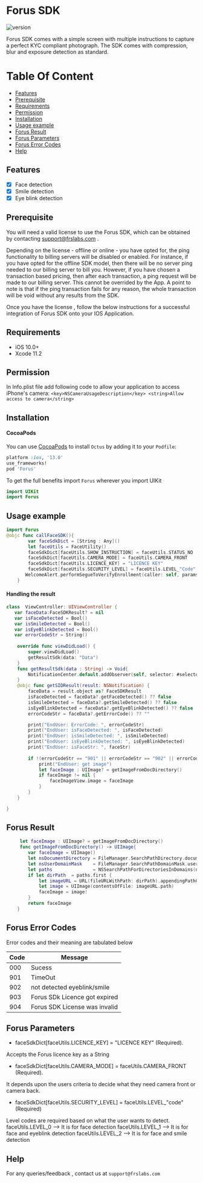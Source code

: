 
# Forus SDK

![version](https://img.shields.io/badge/pod-v1.0.0-red)

 Forus SDK comes with a simple screen with multiple instructions to capture a perfect KYC compliant photograph. The SDK comes with compression, blur and exposure detection as standard.

# Table Of Content
- [Features](#Features)
- [Prerequisite](#prerequisite)
- [Requirements](#requirements)
- [Permission](#Permission)
- [Installation](#installation)
- [Usage example](#Usage-example)
- [Forus Result](#Forus-Result)
- [Forus Parameters](#Forus-parameters)
- [Forus Error Codes](#Forus-error-codes)
- [Help](#help)

## Features

- [x] Face detection
- [x] Smile detection
- [x] Eye blink detection

## Prerequisite

You will need a valid license to use the Forus SDK, which can be obtained by contacting support@frslabs.com .

Depending on the license - offline or online - you have opted for, the ping functionality to billing servers will be disabled or enabled. For instance, if you have opted for the offline SDK model, then there will be no server ping needed to our billing server to bill you. However, if you have chosen a transaction based pricing, then after each transaction, a ping request will be made to our billing server. This cannot be overrided by the App. A point to note is that if the ping transaction fails for any reason, the whole transaction will be void without any results from the SDK.

Once you have the license , follow the below instructions for a successful integration of Forus SDK onto your IOS Application.

## Requirements

- iOS 10.0+
- Xcode 11.2

## Permission

In Info.plist file add following code to allow your application to access iPhone's camera:
``<key>NSCameraUsageDescription</key>
<string>Allow access to camera</string>``

## Installation

#### CocoaPods
You can use [CocoaPods](http://cocoapods.org/) to install `Octus` by adding it to your `Podfile`:

```ruby
platform :ios, '13.0'
use_frameworks!
pod 'Forus'
```

To get the full benefits import `Forus` wherever you import UIKit

``` swift
import UIKit
import Forus
```

## Usage example

```swift
import Forus
@objc func callFaceSDK(){
        var faceSdkDict = [String : Any]()
        let faceUtils = FaceUtility()
        faceSdkDict[faceUtils.SHOW_INSTRUCTION] = faceUtils.STATUS_NO
        faceSdkDict[faceUtils.CAMERA_MODE] = faceUtils.CAMERA_FRONT
        faceSdkDict[faceUtils.LICENCE_KEY] = "LICENCE KEY"
        faceSdkDict[faceUtils.SECURITY_LEVEL] = faceUtils.LEVEL_"Code" // 0 or 1 or 2
       WelcomeAlert.performSegueToVerifyEnrollment(caller: self, params: faceSdkDict)
    }
```
#### Handling the result

```swift
class  ViewController: UIViewController {
   var faceData:FaceSDKResult? = nil
   var isFaceDetected = Bool()
   var isSmileDetected = Bool()
   var isEyeBlinkDetected = Bool()
   var errorCodeStr = String()
   
    override func viewDidLoad() {
        super.viewDidLoad()
        getResultSdk(data: "Data")
    }
    func getResultSdk(data : String) -> Void{
        NotificationCenter.default.addObserver(self, selector: #selector(getSIDResult(result:)), name: NSNotification.Name(rawValue: data), object: nil)
    }
    @objc func getSIDResult(result: NSNotification) {
        faceData = result.object as? FaceSDKResult
        isFaceDetected = faceData?.getFaceDetected() ?? false
        isSmileDetected = faceData?.getSmileDetected() ?? false
        isEyeBlinkDetected = faceData?.getEyeBlinkDetected() ?? false
        errorCodeStr = faceData?.getErrorCode() ?? ""

        print("EndUser: ErrorCode: ", errorCodeStr)
        print("EndUser: isFaceDetected: ", isFaceDetected)
        print("EndUser: isSmileDetected: ", isSmileDetected)
        print("EndUser: isEyeBlinkDetected: ", isEyeBlinkDetected)
        print("EndUser: isFaceStr: ", faceStr)
        
        if !(errorCodeStr == "901" || errorCodeStr == "902" || errorCodeStr == "903" || errorCodeStr == "904") {
            print("EndUser: get image")
            let faceImage : UIImage? = getImageFromDocDirectory()
            if faceImage != nil {
                faceImageView.image = faceImage
            }
        } 
    }

}
``` 

## Forus Result

```swift
     let faceImage : UIImage? = getImageFromDocDirectory()
     func getImageFromDocDirectory() -> UIImage{
        var faceImage = UIImage()
        let nsDocumentDirectory = FileManager.SearchPathDirectory.documentDirectory
        let nsUserDomainMask    = FileManager.SearchPathDomainMask.userDomainMask
        let paths               = NSSearchPathForDirectoriesInDomains(nsDocumentDirectory, nsUserDomainMask, true)
        if let dirPath  = paths.first {
            let imageURL = URL(fileURLWithPath: dirPath).appendingPathComponent("faceImage.png")
            let image = UIImage(contentsOfFile: imageURL.path)
            faceImage = image!
        }
        return faceImage
    }
```

## Forus Error Codes

Error codes and their meaning are tabulated below

| Code          | Message                 |
| -------------- | ---------------------- |
| 000  | Sucess                |
| 901  | TimeOut |
| 902  | not detected eyeblink/smile    |
| 903  | Forus SDk Licence got expired            |
| 904  | Forus SDK License was invalid             |


## Forus Parameters

- faceSdkDict[faceUtils.LICENCE_KEY] = "LICENCE KEY" (Required).

Accepts the Forus licence key as a String

- faceSdkDict[faceUtils.CAMERA_MODE] = faceUtils.CAMERA_FRONT (Required).

It depends upon the users criteria to decide what they need camera front or camera back.

- faceSdkDict[faceUtils.SECURITY_LEVEL] = faceUtils.LEVEL_"code" (Required)

Level codes are required based on what the user wants to detect.
faceUtils.LEVEL_0 --> It is for face detection
faceUtils.LEVEL_1 --> It is for face and eyeblink detection
faceUtils.LEVEL_2 --> It is for face and smile detection
  
## Help

For any queries/feedback , contact us at `support@frslabs.com` 

